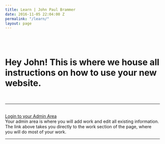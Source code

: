 ```yaml
---
title: Learn | John Paul Brammer
date: 2016-11-05 22:04:00 Z
permalink: "/learn/"
layout: page
---
```


<div class="skinny-row" markdown="1">
<br><br>

<h1>
Hey John! This is where we house all instructions on how to use your new website.
</h1>
<br>
<hr>
<br>
<a href="https://manage.siteleaf.com/sites/581e54fce2771c33c3a5a45e/collections/work">Login to your Admin Area</a>
<br>
Your admin area is where you will add work and edit all existing information. The link above takes you directly to the work section of the page, where you will do most of your work.

<br>
<hr>
<br>

</div>